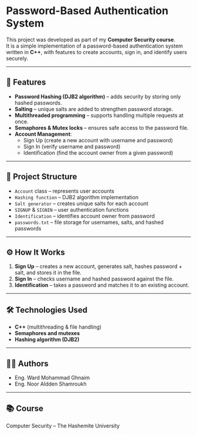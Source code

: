 # Password-Based Authentication System

This project was developed as part of my **Computer Security course**.  
It is a simple implementation of a password-based authentication system written in **C++**, with features to create accounts, sign in, and identify users securely.

---

## 🔐 Features
- **Password Hashing (DJB2 algorithm)** – adds security by storing only hashed passwords.
- **Salting** – unique salts are added to strengthen password storage.
- **Multithreaded programming** – supports handling multiple requests at once.
- **Semaphores & Mutex locks** – ensures safe access to the password file.
- **Account Management**:
  - Sign Up (create a new account with username and password)
  - Sign In (verify username and password)
  - Identification (find the account owner from a given password)

---

## 📂 Project Structure
- `Account` class – represents user accounts
- `Hashing function` – DJB2 algorithm implementation
- `Salt generator` – creates unique salts for each account
- `SIGNUP` & `SIGNIN` – user authentication functions
- `Identification` – identifies account owner from password
- `passwords.txt` – file storage for usernames, salts, and hashed passwords

---

## ⚙️ How It Works
1. **Sign Up** – creates a new account, generates salt, hashes password + salt, and stores it in the file.
2. **Sign In** – checks username and hashed password against the file.
3. **Identification** – takes a password and matches it to an existing account.

---

## 🛠️ Technologies Used
- **C++** (multithreading & file handling)
- **Semaphores and mutexes**
- **Hashing algorithm (DJB2)**

---

## 👨‍💻 Authors
- Eng. Ward Mohammad Ghnaim  
- Eng. Noor Aldden Shamroukh

---

## 📚 Course
Computer Security – The Hashemite University

